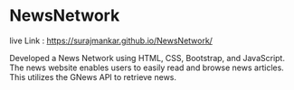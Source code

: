 # NewsNetwork
live Link : https://surajmankar.github.io/NewsNetwork/

Developed a News Network using HTML, CSS, Bootstrap, and  JavaScript. The news website enables users to easily read and  browse news articles. This utilizes the GNews API to retrieve news.
